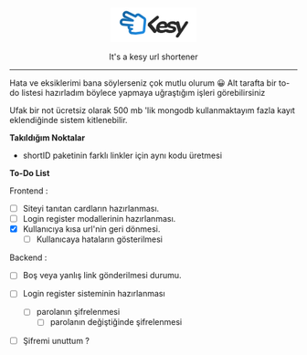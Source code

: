 <p align="center">
  <a href="https://github.com/altaysimsek/shortcutIO">
    <img alt="blazingfastjs" src="./public/image/kesylogo.png" width="150" />
  </a>
</p>
<p align="center">It's a kesy url shortener</p>

---

Hata ve eksiklerimi bana söylerseniz çok mutlu olurum 😀
Alt tarafta bir to-do listesi hazırladım böylece yapmaya uğraştığım işleri görebilirsiniz 
  
  Ufak bir not ücretsiz olarak 500 mb 'lik mongodb kullanmaktayım fazla kayıt eklendiğinde sistem kitlenebilir.


**Takıldığım Noktalar**

- shortID paketinin farklı linkler için aynı kodu üretmesi

**To-Do List**
    
Frontend :
- [ ] Siteyi tanıtan cardların hazırlanması.
- [ ] Login register modallerinin hazırlanması.
- [x] Kullanıcıya kısa url'nin geri dönmesi.
  - [ ] Kullanıcaya hataların gösterilmesi

Backend : 
- [ ] Boş veya yanlış link gönderilmesi durumu.
- [ ] Login register sisteminin hazırlanması 
  - [ ] parolanın şifrelenmesi
    - [ ] parolanın değiştiğinde şifrelenmesi
- [ ] Şifremi unuttum ? 

